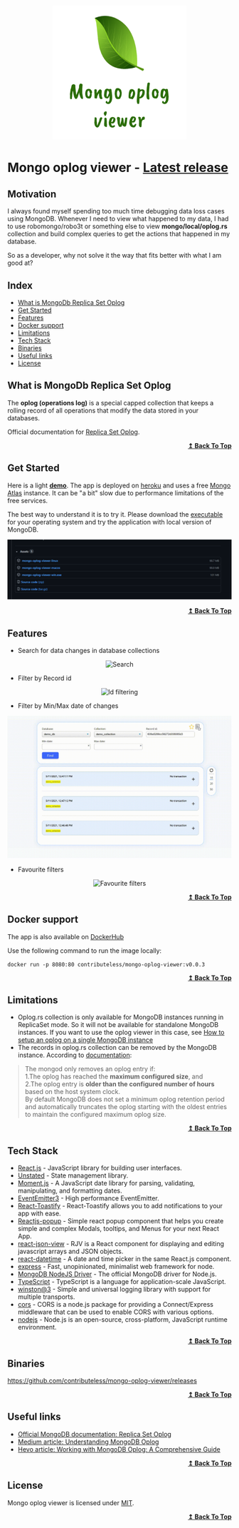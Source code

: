 <h1 align="center">
    <br>
    <img src="/assets/logo.png?raw=true" alt="Mongo oplog viewer"/>
    <br>
</h1>

# Mongo oplog viewer - [Latest release](https://github.com/contributeless/mongo-oplog-viewer/releases)

## Motivation

I always found myself spending too much time debugging data loss cases using MongoDB. Whenever I need to view what happened to my data, I had to use  robomongo/robo3t or something else to view **mongo/local/oplog.rs** collection and build complex queries to get the actions that happened in my database.

So as a developer, why not solve it the way that fits better with what I am good at?

## Index

<ul>
<li><a href="#what-is-mongodb-replica-set-oplog">What is MongoDb Replica Set Oplog</a></li>
<li><a href="#get-started">Get Started</a></li>
<li><a href="#features">Features</a></li>
<li><a href="#docker-support">Docker support</a></li>
<li><a href="#limitations">Limitations</a></li>
<li><a href="#tech-stack">Tech Stack</a></li>
<li><a href="#binaries">Binaries</a></li>
<li><a href="#useful-links">Useful links</a></li>
<li><a href="#license">License</a></li>
</ul>

## What is MongoDb Replica Set Oplog

The **oplog (operations log)** is a special capped collection that keeps a rolling record of all operations that modify the data stored in your databases.

Official documentation for [Replica Set Oplog](https://docs.mongodb.com/manual/core/replica-set-oplog/ "Replica Set Oplog").

<div align="right">
  <b><a href="#index">↥ Back To Top</a></b>
</div>

## Get Started

Here is a light **[demo](https://mongo-oplog-viewer.herokuapp.com/)**. The app is deployed on [heroku](https://dashboard.heroku.com/) and uses a free [Mongo Atlas](https://www.mongodb.com/cloud/atlas) instance. It can be "a bit" slow due to performance limitations of the free services.

The best way to understand it is to try it. Please download the [executable](https://github.com/contributeless/mongo-oplog-viewer/releases) for your operating system and try the application with local version of MongoDB.

<p align="center">
    <img src="/assets/binaries.png?raw=true" alt="Binaries"/>
</p>

<div align="right">
  <b><a href="#index">↥ Back To Top</a></b>
</div>

## Features

- Search for data changes in database collections
<p align="center" width="100%">
    <img src="/assets/search.gif?raw=true" alt="Search"/>
</p>

- Filter by Record id
<p align="center" width="100%">
    <img src="/assets/id_filtering.gif?raw=true" alt="Id filtering"/>
</p>

- Filter by Min/Max date of changes
<p align="center" width="100%">
    <img src="/assets/date_filtering.gif?raw=true" alt="Date filtering"/>
</p>

- Favourite filters
<p align="center" width="100%">
    <img src="/assets/favourite_filters.gif?raw=true" alt="Favourite filters"/>
</p>

<div align="right">
  <b><a href="#index">↥ Back To Top</a></b>
</div>

## Docker support
The app is also available on [DockerHub](https://hub.docker.com/repository/docker/contributeless/mongo-oplog-viewer)

Use the following command to run the image locally:

```
docker run -p 8080:80 contributeless/mongo-oplog-viewer:v0.0.3
```

<div align="right">
  <b><a href="#index">↥ Back To Top</a></b>
</div>

## Limitations

- Oplog.rs collection is only available for MongoDB instances running in ReplicaSet mode. So it will not be available for standalone MongoDB instances. If you want to use the oplog viewer in this case, see [How to setup an oplog on a single MongoDB instance](https://tuttlem.github.io/2014/06/13/how-to-setup-an-oplog-on-a-single-mongodb-instance.html)
- The records in oplog.rs collection can be removed by the MongoDB instance. According to [documentation](https://docs.mongodb.com/manual/core/replica-set-oplog/#minimum-oplog-retention-period):
>  The mongod only removes an oplog entry if:<br/>
>  1.The oplog has reached the **maximum configured size**, and<br/>
>  2.The oplog entry is **older than the configured number of hours** based on the host system clock.<br/>
> By default MongoDB does not set a minimum oplog retention period and automatically truncates the oplog starting with the oldest entries to maintain the configured maximum oplog size.

<div align="right">
  <b><a href="#index">↥ Back To Top</a></b>
</div>

## Tech Stack

- [React.js](https://github.com/facebook/react) - JavaScript library for building user interfaces.
- [Unstated](https://github.com/jamiebuilds/unstated) - State management library.
- [Moment.js](https://github.com/moment/moment) - A JavaScript date library for parsing, validating, manipulating, and formatting dates.
- [EventEmitter3](https://github.com/primus/eventemitter3) - High performance EventEmitter.
- [React-Toastify](https://github.com/fkhadra/react-toastify) - React-Toastify allows you to add notifications to your app with ease.
- [Reactjs-popup](https://github.com/yjose/reactjs-popup) - Simple react popup component that helps you create simple and complex Modals, tooltips, and Menus for your next React App.
- [react-json-view](https://github.com/mac-s-g/react-json-view) - RJV is a React component for displaying and editing javascript arrays and JSON objects.
- [react-datetime](https://github.com/arqex/react-datetime) - A date and time picker in the same React.js component.
- [express](https://github.com/expressjs/express) - Fast, unopinionated, minimalist web framework for node.
- [MongoDB NodeJS Driver](https://github.com/mongodb/node-mongodb-native) - The official MongoDB driver for Node.js.
- [TypeScript](https://github.com/microsoft/TypeScript) - TypeScript is a language for application-scale JavaScript.
- [winston@3](https://github.com/winstonjs/winston) - Simple and universal logging library with support for multiple transports.
- [cors](https://github.com/expressjs/cors) - CORS is a node.js package for providing a Connect/Express middleware that can be used to enable CORS with various options.
- [nodejs](https://github.com/nodejs/node) - Node.js is an open-source, cross-platform, JavaScript runtime environment.

<div align="right">
  <b><a href="#index">↥ Back To Top</a></b>
</div>

## Binaries

https://github.com/contributeless/mongo-oplog-viewer/releases

<div align="right">
  <b><a href="#index">↥ Back To Top</a></b>
</div>

## Useful links

- [Official MongoDB documentation: Replica Set Oplog](https://docs.mongodb.com/manual/core/replica-set-oplog/)
- [Medium article: Understanding MongoDB Oplog](https://atharva-inamdar.medium.com/understanding-mongodb-oplog-249f3996f528)
- [Hevo article: Working with MongoDB Oplog: A Comprehensive Guide](https://hevodata.com/learn/working-with-mongodb-oplog/)

<div align="right">
  <b><a href="#index">↥ Back To Top</a></b>
</div>

## License

Mongo oplog viewer is licensed under [MIT](https://github.com/contributeless/mongo-oplog-viewer/blob/master/LICENSE).

<div align="right">
  <b><a href="#index">↥ Back To Top</a></b>
</div>